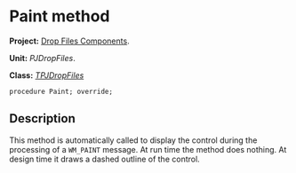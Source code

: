 # Paint method #

**Project:** [Drop Files Components](DropFilesComponents.md).

**Unit:** _PJDropFiles_.

**Class:** _[TPJDropFiles](TPJDropFiles.md)_

```
procedure Paint; override;
```

## Description ##

This method is automatically called to display the control during the processing of a `WM_PAINT` message. At run time the method does nothing. At design time it draws a dashed outline of the control.